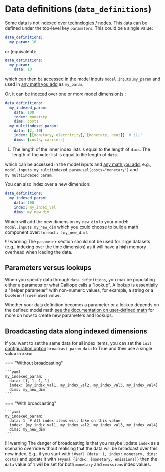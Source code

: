 # Data definitions (`data_definitions`)

Some data is not indexed over [technologies](techs.md) / [nodes](nodes.md).
This data can be defined under the top-level key `parameters`.
This could be a single value:

```yaml
data_definitions:
  my_param: 10
```

or (equivalent):

```yaml
data_definitions:
  my_param:
    data: 10
```

which can then be accessed in the model inputs `model.inputs.my_param` and used in [any math you add](../user_defined_math/index.md) as `my_param`.

Or, it can be indexed over one or more model dimension(s):

```yaml
data_definitions:
  my_indexed_param:
    data: 100
    index: monetary
    dims: costs
  my_multiindexed_param:
    data: [2, 10]
    index: [[monetary, electricity], [monetary, heat]]  # (1)!
    dims: [costs, carriers]
```

1. The length of the inner index lists is equal to the length of `dims`.
The length of the outer list is equal to the length of `data`.

which can be accessed in the model inputs and [any math you add](../user_defined_math/index.md), e.g., `model.inputs.my_multiindexed_param.sel(costs="monetary")` and `my_multiindexed_param`.

You can also index over a new dimension:

```yaml
data_definitions:
  my_indexed_param:
    data: 100
    index: my_index_val
    dims: my_new_dim
```

Which will add the new dimension `my_new_dim` to your model: `model.inputs.my_new_dim` which you could choose to build a math component over:
`foreach: [my_new_dim]`.

!!! warning
    The `parameter` section should not be used for large datasets (e.g., indexing over the time dimension) as it will have a high memory overhead when loading the data.

## Parameters versus lookups

When you specify data through `data_definitions`, you may be populating either a parameter or what Calliope calls a "lookup". A lookup is essentially a "helper parameter" with non-numeric values, for example, a string or a boolean (True/False) value.

Whether your data definition becomes a parameter or a lookup depends on the defined model math [see the documentation on user-defined math](user_defined_math/customise.md) for more on how to create new parameters and lookups.

## Broadcasting data along indexed dimensions

If you want to set the same data for all index items, you can set the `init` [configuration option](config.md) `broadcast_param_data` to True and then use a single value in `data`:

=== "Without broadcasting"

    ```yaml
    my_indexed_param:
      data: [1, 1, 1, 1]
      index: [my_index_val1, my_index_val2, my_index_val3, my_index_val4]
      dims: my_new_dim
    ```

=== "With broadcasting"

    ```yaml
    my_indexed_param:
      data: 1  # All index items will take on this value
      index: [my_index_val1, my_index_val2, my_index_val3, my_index_val4]
      dims: my_new_dim
    ```

!!! warning
    The danger of broadcasting is that you maybe update `index` as a scenario override without realising that the data will be broadcast over this new index.
    E.g., if you start with `!#yaml {data: 1, index: monetary, dims: costs}` and update it with `!#yaml {index: [monetary, emissions]}` then the `data` value of `1` will be set for both `monetary` and `emissions` index values.
